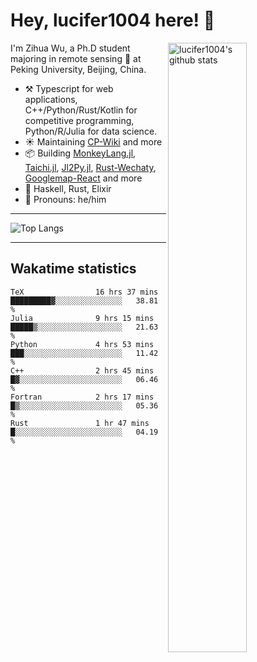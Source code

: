 # Hey, lucifer1004 here! :wave:

<img width="50%" align="right" alt="lucifer1004's github stats" src="https://github-readme-stats.vercel.app/api?username=lucifer1004&show_icons=true">

I'm Zihua Wu, a Ph.D student majoring in remote sensing :satellite: at Peking University, Beijing, China.

- :hammer_and_pick: Typescript for web applications, C++/Python/Rust/Kotlin for competitive programming, Python/R/Julia for data science.
- :sunny: Maintaining [CP-Wiki](https://cp-wiki.vercel.app) and more 
- :package: Building [MonkeyLang.jl](https://github.com/lucifer1004/MonkeyLang.jl), [Taichi.jl](https://github.com/lucifer1004/Taichi.jl), [Jl2Py.jl](https://github.com/lucifer1004/Jl2Py.jl), [Rust-Wechaty](https://github.com/wechaty/rust-wechaty), [Googlemap-React](https://github.com/googlemap-react/googlemap-react) and more
- :seedling: Haskell, Rust, Elixir
- :man: Pronouns: he/him

---

![Top Langs](https://github-readme-stats.vercel.app/api/top-langs/?username=lucifer1004&layout=compact)

---

## Wakatime statistics

<!--START_SECTION:waka-->

```text
TeX                16 hrs 37 mins  █████████▓░░░░░░░░░░░░░░░   38.81 %
Julia              9 hrs 15 mins   █████▒░░░░░░░░░░░░░░░░░░░   21.63 %
Python             4 hrs 53 mins   ███░░░░░░░░░░░░░░░░░░░░░░   11.42 %
C++                2 hrs 45 mins   █▓░░░░░░░░░░░░░░░░░░░░░░░   06.46 %
Fortran            2 hrs 17 mins   █▒░░░░░░░░░░░░░░░░░░░░░░░   05.36 %
Rust               1 hr 47 mins    █░░░░░░░░░░░░░░░░░░░░░░░░   04.19 %
```

<!--END_SECTION:waka-->
